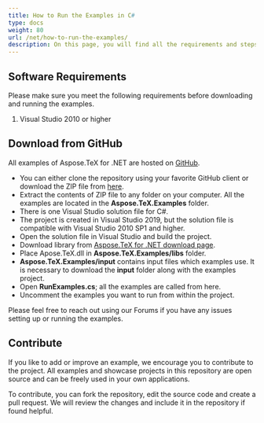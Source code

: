 ```yaml
---
title: How to Run the Examples in C#
type: docs
weight: 80
url: /net/how-to-run-the-examples/
description: On this page, you will find all the requirements and steps that should be taken to run the examples of Aspose.TeX solution for .NET.
---
```


## **Software Requirements**
Please make sure you meet the following requirements before downloading and running the examples.

 1. Visual Studio 2010 or higher

## **Download from GitHub**
All examples of Aspose.TeX for .NET are hosted on [GitHub](https://github.com/aspose-TeX/Aspose.TeX-for-.NET).

- You can either clone the repository using your favorite GitHub client or download the ZIP file from [here](https://github.com/aspose-TeX/Aspose.TeX-for-.NET/archive/master.zip).
- Extract the contents of ZIP file to any folder on your computer. All the examples are located in the **Aspose.TeX.Examples** folder.
- There is one Visual Studio solution file for C#.
- The project is created in Visual Studio 2019, but the solution file is compatible with Visual Studio 2010 SP1 and higher.
- Open the solution file in Visual Studio and build the project.
- Download library from [Aspose.TeX for .NET download page](https://downloads.aspose.com/tex/net).
- Place Apose.TeX.dll in **Aspose.TeX.Examples/libs** folder.
- **Aspose.TeX.Examples/input** contains input files which examples use. It is necessary to download the **input** folder along with the examples project.
- Open **RunExamples.cs**; all the examples are called from here.
- Uncomment the examples you want to run from within the project.

Please feel free to reach out using our Forums if you have any issues setting up or running the examples.
## **Contribute**
If you like to add or improve an example, we encourage you to contribute to the project. All examples and showcase projects in this repository are open source and can be freely used in your own applications.

To contribute, you can fork the repository, edit the source code and create a pull request. We will review the changes and include it in the repository if found helpful.
